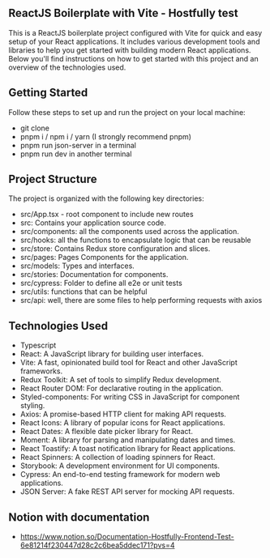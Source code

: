 ## ReactJS Boilerplate with Vite - Hostfully test

This is a ReactJS boilerplate project configured with Vite for quick and easy setup of your React applications. It includes various development tools and libraries to help you get started with building modern React applications. Below you'll find instructions on how to get started with this project and an overview of the technologies used.

## Getting Started

Follow these steps to set up and run the project on your local machine:

- git clone
- pnpm i / npm i / yarn (I strongly recommend pnpm)
- pnpm run json-server in a terminal
- pnpm run dev in another terminal

## Project Structure

The project is organized with the following key directories:

- src/App.tsx - root component to include new routes
- src: Contains your application source code.
- src/components: all the components used across the application.
- src/hooks: all the functions to encapsulate logic that can be reusable
- src/store: Contains Redux store configuration and slices.
- src/pages: Pages Components for the application.
- src/models: Types and interfaces.
- src/stories: Documentation for components.
- src/cypress: Folder to define all e2e or unit tests
- src/utils: functions that can be helpful
- src/api: well, there are some files to help performing requests with axios

## Technologies Used

- Typescript
- React: A JavaScript library for building user interfaces.
- Vite: A fast, opinionated build tool for React and other JavaScript frameworks.
- Redux Toolkit: A set of tools to simplify Redux development.
- React Router DOM: For declarative routing in the application.
- Styled-components: For writing CSS in JavaScript for component styling.
- Axios: A promise-based HTTP client for making API requests.
- React Icons: A library of popular icons for React applications.
- React Dates: A flexible date picker library for React.
- Moment: A library for parsing and manipulating dates and times.
- React Toastify: A toast notification library for React applications.
- React Spinners: A collection of loading spinners for React.
- Storybook: A development environment for UI components.
- Cypress: An end-to-end testing framework for modern web applications.
- JSON Server: A fake REST API server for mocking API requests.

## Notion with documentation

- https://www.notion.so/Documentation-Hostfully-Frontend-Test-6e81214f230447d28c2c6bea5ddec171?pvs=4
